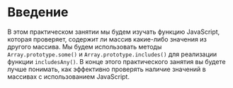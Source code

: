 # Введение

В этом практическом занятии мы будем изучать функцию JavaScript, которая проверяет, содержит ли массив какие-либо значения из другого массива. Мы будем использовать методы `Array.prototype.some()` и `Array.prototype.includes()` для реализации функции `includesAny()`. В конце этого практического занятия вы будете лучше понимать, как эффективно проверять наличие значений в массивах с использованием JavaScript.
